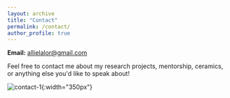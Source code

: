 ```yaml
---
layout: archive
title: "Contact"
permalink: /contact/
author_profile: true
---
```


**Email:** allielalor@gmail.com

Feel free to contact me about my research projects, mentorship, ceramics, or anything else you'd like to speak about! 

![contact-1](http://alexandralalor.github.io/images/contact/contact-1.JPG){:width="350px"}
